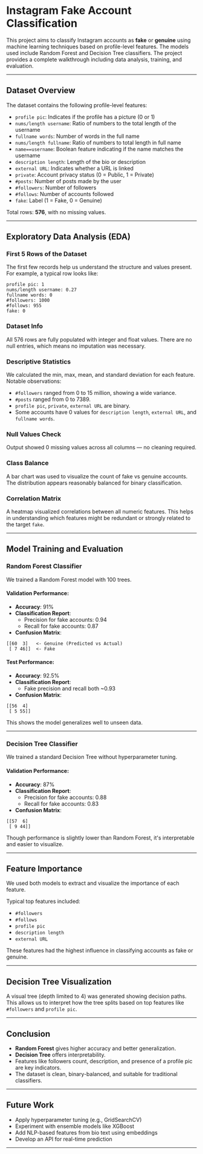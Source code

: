 # Instagram Fake Account Classification

This project aims to classify Instagram accounts as **fake** or **genuine** using machine learning techniques based on profile-level features. The models used include Random Forest and Decision Tree classifiers. The project provides a complete walkthrough including data analysis, training, and evaluation.

---

## Dataset Overview

The dataset contains the following profile-level features:

- `profile pic`: Indicates if the profile has a picture (0 or 1)
- `nums/length username`: Ratio of numbers to the total length of the username
- `fullname words`: Number of words in the full name
- `nums/length fullname`: Ratio of numbers to total length in full name
- `name==username`: Boolean feature indicating if the name matches the username
- `description length`: Length of the bio or description
- `external URL`: Indicates whether a URL is linked
- `private`: Account privacy status (0 = Public, 1 = Private)
- `#posts`: Number of posts made by the user
- `#followers`: Number of followers
- `#follows`: Number of accounts followed
- `fake`: Label (1 = Fake, 0 = Genuine)

Total rows: **576**, with no missing values.

---

## Exploratory Data Analysis (EDA)

### First 5 Rows of the Dataset

The first few records help us understand the structure and values present. For example, a typical row looks like:

```
profile pic: 1
nums/length username: 0.27
fullname words: 0
#followers: 1000
#follows: 955
fake: 0
```

### Dataset Info

All 576 rows are fully populated with integer and float values. There are no null entries, which means no imputation was necessary.

### Descriptive Statistics

We calculated the min, max, mean, and standard deviation for each feature. Notable observations:

- `#followers` ranged from 0 to 15 million, showing a wide variance.
- `#posts` ranged from 0 to 7389.
- `profile pic`, `private`, `external URL` are binary.
- Some accounts have 0 values for `description length`, `external URL`, and `fullname words`.

### Null Values Check

Output showed 0 missing values across all columns — no cleaning required.

### Class Balance

A bar chart was used to visualize the count of fake vs genuine accounts. The distribution appears reasonably balanced for binary classification.

### Correlation Matrix

A heatmap visualized correlations between all numeric features. This helps in understanding which features might be redundant or strongly related to the target `fake`.

---

## Model Training and Evaluation

### Random Forest Classifier

We trained a Random Forest model with 100 trees. 

#### Validation Performance:

- **Accuracy**: 91%
- **Classification Report**:
  - Precision for fake accounts: 0.94
  - Recall for fake accounts: 0.87
- **Confusion Matrix**:

```
[[60  3]   <- Genuine (Predicted vs Actual)
 [ 7 46]]  <- Fake
```

#### Test Performance:

- **Accuracy**: 92.5%
- **Classification Report**:
  - Fake precision and recall both ~0.93
- **Confusion Matrix**:

```
[[56  4]
 [ 5 55]]
```

This shows the model generalizes well to unseen data.

---

### Decision Tree Classifier

We trained a standard Decision Tree without hyperparameter tuning.

#### Validation Performance:

- **Accuracy**: 87%
- **Classification Report**:
  - Precision for fake accounts: 0.88
  - Recall for fake accounts: 0.83
- **Confusion Matrix**:

```
[[57  6]
 [ 9 44]]
```

Though performance is slightly lower than Random Forest, it's interpretable and easier to visualize.

---

## Feature Importance

We used both models to extract and visualize the importance of each feature.

Typical top features included:

- `#followers`
- `#follows`
- `profile pic`
- `description length`
- `external URL`

These features had the highest influence in classifying accounts as fake or genuine.

---

## Decision Tree Visualization

A visual tree (depth limited to 4) was generated showing decision paths. This allows us to interpret how the tree splits based on top features like `#followers` and `profile pic`.

---

## Conclusion

- **Random Forest** gives higher accuracy and better generalization.
- **Decision Tree** offers interpretability.
- Features like followers count, description, and presence of a profile pic are key indicators.
- The dataset is clean, binary-balanced, and suitable for traditional classifiers.

---

## Future Work

- Apply hyperparameter tuning (e.g., GridSearchCV)
- Experiment with ensemble models like XGBoost
- Add NLP-based features from bio text using embeddings
- Develop an API for real-time prediction

---



